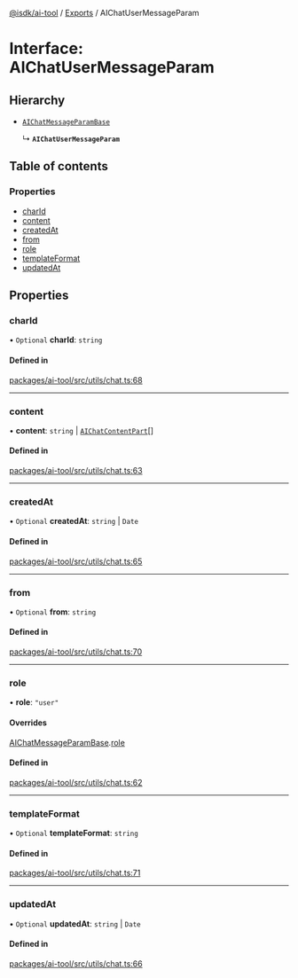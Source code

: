 [@isdk/ai-tool](../README.md) / [Exports](../modules.md) / AIChatUserMessageParam

# Interface: AIChatUserMessageParam

## Hierarchy

- [`AIChatMessageParamBase`](AIChatMessageParamBase.md)

  ↳ **`AIChatUserMessageParam`**

## Table of contents

### Properties

- [charId](AIChatUserMessageParam.md#charid)
- [content](AIChatUserMessageParam.md#content)
- [createdAt](AIChatUserMessageParam.md#createdat)
- [from](AIChatUserMessageParam.md#from)
- [role](AIChatUserMessageParam.md#role)
- [templateFormat](AIChatUserMessageParam.md#templateformat)
- [updatedAt](AIChatUserMessageParam.md#updatedat)

## Properties

### charId

• `Optional` **charId**: `string`

#### Defined in

[packages/ai-tool/src/utils/chat.ts:68](https://github.com/isdk/ai-tool.js/blob/2f408f6a05d1e5c252765bf426ed06744998275d/src/utils/chat.ts#L68)

___

### content

• **content**: `string` \| [`AIChatContentPart`](../modules.md#aichatcontentpart)[]

#### Defined in

[packages/ai-tool/src/utils/chat.ts:63](https://github.com/isdk/ai-tool.js/blob/2f408f6a05d1e5c252765bf426ed06744998275d/src/utils/chat.ts#L63)

___

### createdAt

• `Optional` **createdAt**: `string` \| `Date`

#### Defined in

[packages/ai-tool/src/utils/chat.ts:65](https://github.com/isdk/ai-tool.js/blob/2f408f6a05d1e5c252765bf426ed06744998275d/src/utils/chat.ts#L65)

___

### from

• `Optional` **from**: `string`

#### Defined in

[packages/ai-tool/src/utils/chat.ts:70](https://github.com/isdk/ai-tool.js/blob/2f408f6a05d1e5c252765bf426ed06744998275d/src/utils/chat.ts#L70)

___

### role

• **role**: ``"user"``

#### Overrides

[AIChatMessageParamBase](AIChatMessageParamBase.md).[role](AIChatMessageParamBase.md#role)

#### Defined in

[packages/ai-tool/src/utils/chat.ts:62](https://github.com/isdk/ai-tool.js/blob/2f408f6a05d1e5c252765bf426ed06744998275d/src/utils/chat.ts#L62)

___

### templateFormat

• `Optional` **templateFormat**: `string`

#### Defined in

[packages/ai-tool/src/utils/chat.ts:71](https://github.com/isdk/ai-tool.js/blob/2f408f6a05d1e5c252765bf426ed06744998275d/src/utils/chat.ts#L71)

___

### updatedAt

• `Optional` **updatedAt**: `string` \| `Date`

#### Defined in

[packages/ai-tool/src/utils/chat.ts:66](https://github.com/isdk/ai-tool.js/blob/2f408f6a05d1e5c252765bf426ed06744998275d/src/utils/chat.ts#L66)
